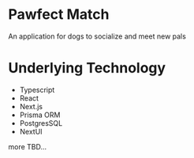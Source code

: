 # Pawfect Match

An application for dogs to socialize and meet new pals

# Underlying Technology

- Typescript
- React
- Next.js
- Prisma ORM
- PostgresSQL
- NextUI

more TBD...
